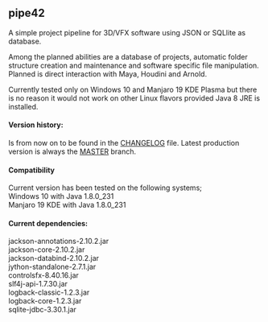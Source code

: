 ## pipe42
A simple project pipeline for 3D/VFX software using JSON or SQLlite as database. 

Among the planned abilities are a database of projects, automatic folder structure creation and maintenance and software specific file manipulation. Planned is direct interaction with Maya, Houdini and Arnold.

Currently tested only on Windows 10 and Manjaro 19 KDE Plasma but there is no reason it would not work on other Linux flavors provided Java 8 JRE is installed.


#### Version history:
Is from now on to be found in the [CHANGELOG] file. Latest production version is always the [MASTER] branch.

#### Compatibility
Current version has been tested on the following systems;<br>
Windows 10 with Java 1.8.0_231<br>
Manjaro 19 KDE with Java 1.8.0_231<br>

#### Current dependencies:
jackson-annotations-2.10.2.jar<br>
jackson-core-2.10.2.jar<br>
jackson-databind-2.10.2.jar<br>
jython-standalone-2.7.1.jar<br>
controlsfx-8.40.16.jar<br>
slf4j-api-1.7.30.jar<br>
logback-classic-1.2.3.jar<br>
logback-core-1.2.3.jar<br>
sqlite-jdbc-3.30.1.jar<br>


[CHANGELOG]: https://github.com/mydogspies/pipe42/blob/master/CHANGELOG.md
[MASTER]: https://github.com/mydogspies/pipe42